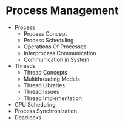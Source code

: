 # Process Management

- Process
  - Process Concept
  - Process Scheduling
  - Operations Of Processes
  - Interprocess Communication
  - Communication in System
- Threads
  - Thread Concepts
  - Multithreading Models
  - Thread Libraries
  - Thread Issues
  - Thread Implementation
- CPU Scheduling
- Process Synchronization
- Deadlocks